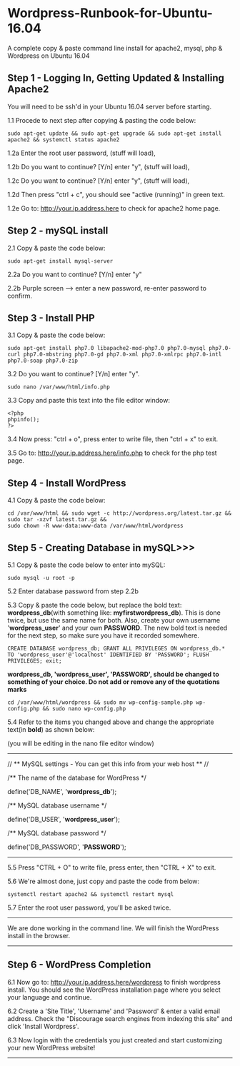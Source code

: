# Wordpress-Runbook-for-Ubuntu-16.04
A complete copy &amp; paste command line install for apache2, mysql, php &amp; Wordpress on Ubuntu 16.04

## Step 1 - Logging In, Getting Updated & Installing Apache2

You will need to be ssh'd in your Ubuntu 16.04 server before starting.

1.1 Procede to next step after copying & pasting the code below:

```
sudo apt-get update && sudo apt-get upgrade && sudo apt-get install apache2 && systemctl status apache2
```
1.2a Enter the root user password, (stuff will load),

1.2b Do you want to continue? [Y/n] enter "y", (stuff will load),

1.2c Do you want to continue? [Y/n] enter "y", (stuff will load),

1.2d Then press "ctrl + c", you should see "active (running)" in green text.

1.2e Go to: http://your.ip.address.here to check for apache2 home page.

## Step 2 - mySQL install

2.1 Copy & paste the code below:

```
sudo apt-get install mysql-server 
```
2.2a Do you want to continue? [Y/n] enter "y"

2.2b Purple screen --> enter a new password, re-enter password to confirm.

## Step 3 - Install PHP

3.1 Copy & paste the code below:

```
sudo apt-get install php7.0 libapache2-mod-php7.0 php7.0-mysql php7.0-curl php7.0-mbstring php7.0-gd php7.0-xml php7.0-xmlrpc php7.0-intl php7.0-soap php7.0-zip

```
	
3.2 Do you want to continue? [Y/n] enter "y".

```
sudo nano /var/www/html/info.php 
```

3.3 Copy and paste this text into the file editor window:

```
<?php
phpinfo();
?>
```

3.4 Now press: "ctrl + o", press enter to write file, then "ctrl + x" to exit.

3.5 Go to: http://your.ip.address.here/info.php to check for the php test page.

## Step 4 - Install WordPress

4.1 Copy & paste the code below:
```
cd /var/www/html && sudo wget -c http://wordpress.org/latest.tar.gz && sudo tar -xzvf latest.tar.gz && 
sudo chown -R www-data:www-data /var/www/html/wordpress
```

## Step 5 - Creating Database in mySQL>>>

5.1 Copy & paste the code below to enter into mySQL:
```
sudo mysql -u root -p 
```

5.2 Enter database password from step 2.2b

5.3 Copy & paste the code below, but replace the bold text: **wordpress_db**(with something like: **myfirstwordpress_db**). This is done twice, but use the same name for both. Also, create your own username '**wordpress_user**' and your own **PASSWORD**. The new bold text is needed for the next step, so make sure you have it recorded somewhere.

```
CREATE DATABASE wordpress_db; GRANT ALL PRIVILEGES ON wordpress_db.* TO 'wordpress_user'@'localhost' IDENTIFIED BY 'PASSWORD'; FLUSH PRIVILEGES; exit;
```

**wordpress_db, 'wordpress_user', 'PASSWORD', should be changed to something of your choice. Do not add or remove any of the quotations marks**

```
cd /var/www/html/wordpress && sudo mv wp-config-sample.php wp-config.php && sudo nano wp-config.php
```

5.4 Refer to the items you changed above and change the appropriate text(in **bold**) as shown below:

(you will be editing in the nano file editor window)

________________________________________________________________________

// ** MySQL settings - You can get this info from your web host ** //

/** The name of the database for WordPress */

define('DB_NAME', '**wordpress_db**');                

/** MySQL database username */

define('DB_USER', '**wordpress_user**');             

/** MySQL database password */

define('DB_PASSWORD', '**PASSWORD**');        

________________________________________________________________________

5.5 Press "CTRL + O" to write file, press enter, then "CTRL + X" to exit.

5.6 We're almost done, just copy and paste the code from below:
```
systemctl restart apache2 && systemctl restart mysql
```
5.7 Enter the root user password, you'll be asked twice.

_______________________________________________________________________________________________

We are done working in the command line. We will finish the WordPress install in the browser.

________________________________________________________________________________________________

## Step 6 - WordPress Completion

6.1 Now go to: http://your.ip.address.here/wordpress to finish wordpress install. You should see the WordPress installation page where you select your language and continue.

6.2 Create a 'Site Title', 'Username' and 'Password' & enter a valid email address. Check the "Discourage search engines from indexing this site" and click 'Install Wordpress'.

6.3 Now login with the credentials you just created and start customizing your new WordPress website!

______________________________________________________________________________________________________
